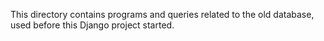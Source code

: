 This directory contains programs and queries related to the old database,
used before this Django project started.
